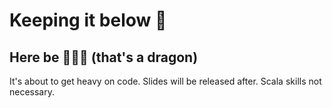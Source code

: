 # Keeping it below 💯

## Here be 🐉🐉🐉 (that's a dragon)

It's about to get heavy on code.
Slides will be released after.
Scala skills not necessary.

